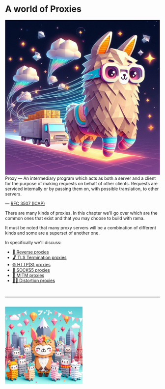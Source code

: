 # A world of Proxies

<div class="book-article-intro">
    <img src="../img/proxy_llama_socks5.jpeg" alt="artistical representation of rama socks5 proxy as llama carying cargo through space while wearing socks">
    <div>
        Proxy — An intermediary program which acts as both a server and a client
         for the purpose of making requests on behalf of other clients.
         Requests are serviced internally or by passing them on, with
         possible translation, to other servers.
        <p>— <a href="https://www.rfc-editor.org/rfc/pdfrfc/rfc3507.txt.pdf">RFC 3507 (ICAP)</a></p>
    </div>
</div>

There are many kinds of proxies. In this chapter we'll go over
which are the common ones that exist and that you may choose
to build with rama.

It must be noted that many proxy servers will be a combination of
different kinds and some are a superset of another one.

In specifically we'll discuss:

- [🚦 Reverse proxies](./reverse.md)
- [🔓 TLS Termination proxies](./tls.md)
- [🌐 HTTP(S) proxies](./http.md)
- [🧦 SOCKS5 proxies](./socks5.md)
- [🔎 MITM proxies](./mitm.md)
- [🕵️‍♀️ Distortion proxies](./distort.md)

<br>

---

<br>

<div class="book-article-image-center">
<img style="width: 50%" src="../img/llama_party.jpeg" alt="party of llamas, as a fun visual representation of a world of proxies">
</div>
